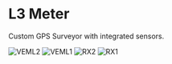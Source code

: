 # L3 Meter
 Custom GPS Surveyor with integrated sensors.

 
![VEML2](https://github.com/user-attachments/assets/554ea76b-3a48-4936-9dd1-1bd33753978c)
![VEML1](https://github.com/user-attachments/assets/ed1793e7-aad1-42a3-9408-3471ce0e60ad)
![RX2](https://github.com/user-attachments/assets/ff356d4e-065f-4b31-8416-7c4fb4b83381)
![RX1](https://github.com/user-attachments/assets/904599db-7b6d-494e-86f5-0abb38100b96)
